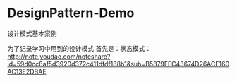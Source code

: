 # DesignPattern-Demo
设计模式基本案例

为了记录学习中用到的设计模式
首先是：状态模式：http://note.youdao.com/noteshare?id=59d0cc8af5d3920d372c411dfdf188b1&sub=B5879FFC43674D26ACF160AC13E2DBAE
